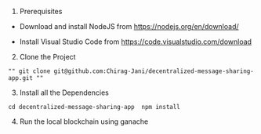 1. Prerequisites

- Download and install NodeJS from https://nodejs.org/en/download/

- Install Visual Studio Code from https://code.visualstudio.com/download

2. Clone the Project

`
""
git clone git@github.com:Chirag-Jani/decentralized-message-sharing-app.git
""
`

3. Install all the Dependencies

`cd decentralized-message-sharing-app 
npm install`

4. Run the local blockchain using ganache
